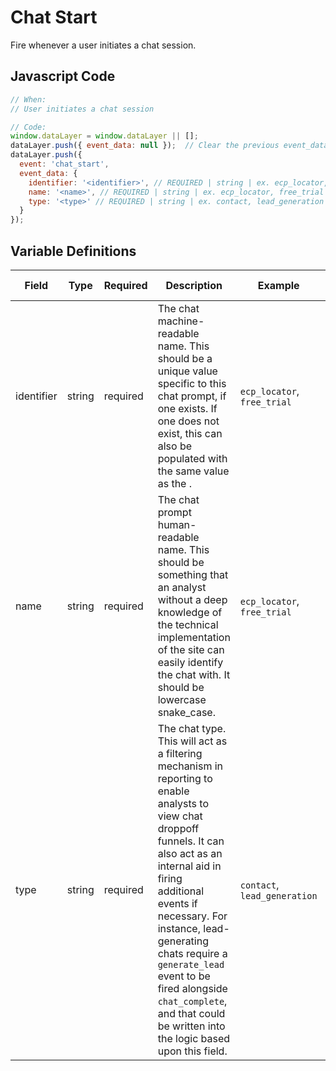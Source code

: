 # Chat Start

Fire whenever a user initiates a chat session. 

## Javascript Code

```js
// When:
// User initiates a chat session

// Code:
window.dataLayer = window.dataLayer || [];
dataLayer.push({ event_data: null });  // Clear the previous event_data object.
dataLayer.push({
  event: 'chat_start',
  event_data: {
    identifier: '<identifier>', // REQUIRED | string | ex. ecp_locator, free_trial
    name: '<name>', // REQUIRED | string | ex. ecp_locator, free_trial
    type: '<type>' // REQUIRED | string | ex. contact, lead_generation
  }
});
```

## Variable Definitions

|Field|Type|Required|Description|Example|Maximum Length|
| --- | --- | --- | --- | --- | --- |
|identifier|string|required|The chat machine-readable name. This should be a unique value specific to this chat prompt, if one exists. If one does not exist, this can also be populated with the same value as the <name>.|`ecp_locator`, `free_trial`|`100`|
|name|string|required|The chat prompt human-readable name. This should be something that an analyst without a deep knowledge of the technical implementation of the site can easily identify the chat with. It should be lowercase snake_case.|`ecp_locator`, `free_trial`|`100`|
|type|string|required|The chat type. This will act as a filtering mechanism in reporting to enable analysts to view chat droppoff funnels. It can also act as an internal aid in firing additional events if necessary. For instance, lead-generating chats require a `generate_lead` event to be fired alongside `chat_complete`, and that could be written into the logic based upon this field.|`contact`, `lead_generation`|`100`|
